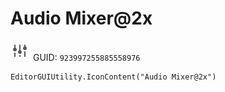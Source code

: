 # Audio Mixer@2x
![](/img/Audio%20Mixer@2x.png)
GUID: `923997255885558976`
```
EditorGUIUtility.IconContent("Audio Mixer@2x")
```
